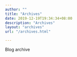 ```yaml
---
author: ""
title: "Archives"
date: 2019-12-19T19:34:34+08:00
description: "Archives"
layout: "archives" 
url: "/archives.html"

---
```


Blog archive
